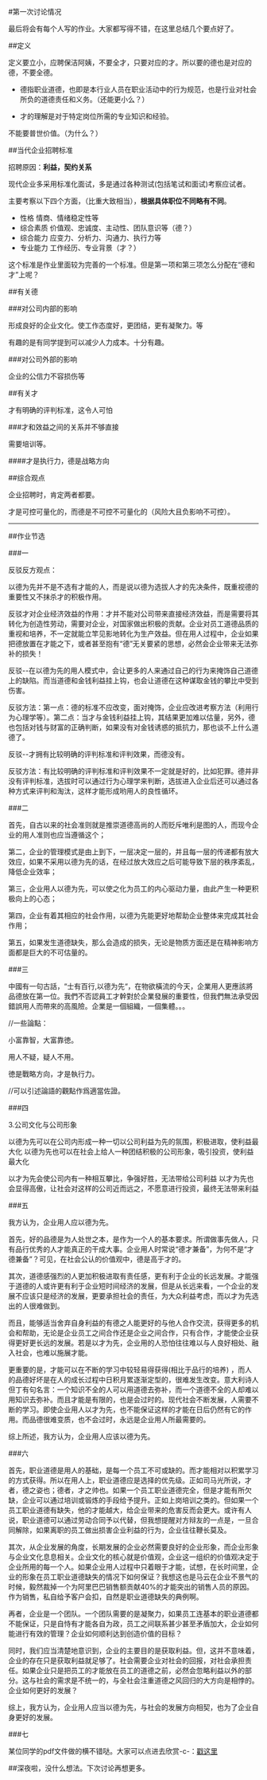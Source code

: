 #第一次讨论情况

最后将会有每个人写的作业。大家都写得不错，在这里总结几个要点好了。

##定义

定义要立小，应聘保洁阿姨，不要全才，只要对应的才。所以要的德也是对应的德，不要全德。

*	德指职业道德，也即是本行业人员在职业活动中的行为规范，也是行业对社会所负的道德责任和义务。（还能更小么？）

*	才的理解是对于特定岗位所需的专业知识和经验。

不能要普世价值。（为什么？）

##当代企业招聘标准

招聘原因：**利益，契约关系**

现代企业多采用标准化面试，多是通过各种测试(包括笔试和面试)考察应试者。

主要考察以下四个方面，（比重大致相当），**根据具体职位不同略有不同**。

* 性格 情商、情绪稳定性等
* 综合素质   价值观、忠诚度、主动性、团队意识等（德？）
* 综合能力   应变力、分析力、沟通力、执行力等
* 专业能力   工作经历、专业背景（才？）

这个标准是作业里面较为完善的一个标准。但是第一项和第三项怎么分配在“德和才”上呢？

##有关德

###对公司内部的影响
	
形成良好的企业文化。使工作态度好，更团结，更有凝聚力。等

有趣的是有同学提到可以减少人力成本。十分有趣。

###对公司外部的影响

企业的公信力不容损伤等

##有关才

才有明确的评判标准，这令人可怕

###才和效益之间的关系并不够直接

需要培训等。

####才是执行力，德是战略方向

##综合观点

企业招聘时，肯定两者都要。

才是可控可量化的，而德是不可控不可量化的（风险大且负影响不可控）。

---------------

##作业节选

###一

反驳反方观点：

以德为先并不是不选有才能的人，而是说以德为选拔人才的先决条件，既重视德的重要性又不抹杀才的积极作用。

反驳才对企业经济效益的作用：才并不能对公司带来直接经济效益，而是需要将其转化为创造性劳动，需要对企业，对国家做出积极的贡献。企业对员工道德品质的重视和培养，不一定就能立竿见影地转化为生产效益。但在用人过程中，企业如果把德放置在才能之下，或者甚至抱有“德”无关要紧的思想，必然会企业带来无法弥补的损失！

反驳--在以德为先的用人模式中，会让更多的人来通过自己的行为来掩饰自己道德上的缺陷。而当道德和金钱利益挂上钩，也会让道德在这种谋取金钱的攀比中受到伤害。

  反驳方法：第一点：德的标准不应改变，面对掩饰，企业应改进考察方法（利用行为心理学等）。第二点：当才与金钱利益挂上钩，其结果更加难以估量，另外，德也包括对钱与财富的正确判断，如果没有对金钱诱惑的抵抗力，那也谈不上什么道德了。

反驳--才拥有比较明确的评判标准和评判效果，而德没有。
   
反驳方法：有比较明确的评判标准和评判效果不一定就是好的，比如犯罪。德并非没有评判标准，选拔时可以通过行为心理学来判断，选拔进入企业后还可以通过各种方式来评判和淘汰，这样才能形成哟用人的良性循环。

###二

首先，自古以来的社会准则就是推崇道德高尚的人而贬斥唯利是图的人，而现今企业的用人准则也应当遵循这个；

第二，企业的管理模式是由上到下，一层决定一层的，并且每一层的传递都有放大效应，如果不采用以德为先的话，在经过放大效应之后可能导致下层的秩序紊乱，降低企业效率；

第三，企业用人以德为先，可以使之化为员工的内心驱动力量，由此产生一种更积极向上的心态；

第四，企业有着其相应的社会作用，以德为先能更好地帮助企业整体来完成其社会作用；

第五，如果发生道德缺失，那么会造成的损失，无论是物质方面还是在精神影响方面都是巨大的不可估量的。

###三

中國有一句古話，“士有百行,以德为先“，在物欲橫流的今天，企業用人更應該將品德放在第一位。我們不否認員工才幹對於企業發展的重要性，但我們無法承受因錯誤用人而帶來的高風險。企業是一個組織，一個集體。。。

//一些論點：

小富靠智，大富靠徳。

用人不疑，疑人不用。

徳是戰略方向，才是執行力。

//可以引述論語的觀點作爲適當佐證。

###四

3.公司文化与公司形象

以德为先可以在公司内形成一种一切以公司利益为先的氛围，积极进取，使利益最大化
以德为先也可以在社会上给人一种团结积极的公司形象，吸引投资，使利益最大化

以才为先会使公司内有一种相互攀比，争强好胜，无法带给公司利益
以才为先也会显得高傲，让社会对这样的公司近而远之，不愿意进行投资，最终无法带来利益

###五

我方认为，企业用人应以德为先。

首先，好的品德是为人处世之本，是作为一个人的基本要求。所谓做事先做人，只有品行优秀的人才能真正的干成大事。企业用人时常说“德才兼备”，为何不是“才德兼备”？可见，在社会公认的价值观中，德是高于才的。

其次，道德感强烈的人更加积极进取有责任感，更有利于企业的长远发展。才能强于道德的人或许更有利于企业短时间经济的发展，但是从长远来看，一个企业的发展不应该只是经济的发展，更要承担社会的责任，为大众利益考虑，而以才为先选出的人很难做到。

而且，能够适当舍弃自身利益的有德之人能更好的与他人合作交流，获得更多的机会和帮助，无论是企业员工之间合作还是企业之间合作，只有合作，才能使企业获得更好更长远的发展。若是以才为先，企业用的人恐怕往往难以与人良好相处、融入社会，也难以施展才能。

更重要的是，才能可以在不断的学习中较轻易得获得(相比于品行的培养) ，而人的品德好坏是在人的成长过程中日积月累逐渐定型的，很难发生改变。意大利诗人但丁有句名言：一个知识不全的人可以用道德去弥补，而一个道德不全的人却难以用知识去弥补。而且才能是有限的，也是会过时的。现代社会不断发展，人需要不断的学习。即使企业用人以才为先，也不能保证这样的才能在日后仍然有它的作用。而品德很难变质，也不会过时，永远是企业用人所最需要的。

综上所述，我方认为，企业用人应该以德为先。

###六

首先，职业道德是用人的基础，是每一个员工不可或缺的。而才能相对以积累学习的方式获得。所以在用人上，职业道德应是选择的优先级。正如司马光所说，才者，德之姿也；德者，才之帅也。如果一个员工职业道德完全，但是才能有所欠缺，企业可以通过培训或锻炼的手段给予提升。正如上岗培训之类的。但如果一个员工职业道德有缺失，他的才能越大，给企业带来的危害反而会更大。或许有人说，职业道德可以通过劳动合同予以代替，但我想提醒对方辩友的一点是，一旦合同解除，如果离职的员工做出损害企业利益的行为，企业往往鞭长莫及。

其次，从企业发展的角度，长期发展的企业必然需要良好的企业形象，而企业形象与企业文化息息相关。企业文化的核心就是价值观，企业这一组织的价值观决定于企业所用的每一个人。如果企业用人过程中只着眼于才能，试想，在长时间里，企业的形象在员工职业道德缺失的情况下如何保证？我想这也是马云在企业不景气的时候，毅然裁掉一个为阿里巴巴销售额贡献40%的才能突出的销售人员的原因。作为销售，私自给予客户会扣，自然是职业道德缺失的典例啊。

再者，企业是一个团队。一个团队需要的是凝聚力，如果员工连基本的职业道德都不能保证，只是自恃有才能各自为政，员工之间联系甚少甚至矛盾加大，企业如何能进行有效的管理？企业如何顺利达到创造价值的目标？

同时，我们应当清楚地意识到，企业的主要目的是获取利益。但，这并不意味着，企业的存在只是获取利益就足够了。社会需要企业对社会的回报，对社会承担责任。如果企业只是把员工的才能放在员工的道德之前，必然会忽略利益以外的部分。这与社会的需求是不统一的，与全社会注重道德之风回归的大方向是相悖的。企业如何更好的发展？

综上，我方认为，企业用人应当以德为先，与社会的发展方向相契，也为了企业自身更好的发展。

###七

某位同学的pdf文件做的横不错哒。大家可以点进去欣赏-c-：<a href="taring.github.io/debate/outline.pdf">戳这里</a>

##深夜啦，没什么想法。下次讨论再想更多。